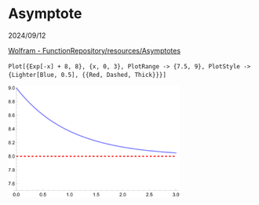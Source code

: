 # Asymptote

2024/09/12

[Wolfram - FunctionRepository/resources/Asymptotes](//resources.wolframcloud.com/FunctionRepository/resources/Asymptotes/)

`Plot[{Exp[-x] + 8, 8}, {x, 0, 3}, PlotRange -> {7.5, 9}, PlotStyle -> {Lighter[Blue, 0.5], {{Red, Dashed, Thick}}}]`

<img src="pix/asymptote1.svg" style="width:350px; height: auto;">
